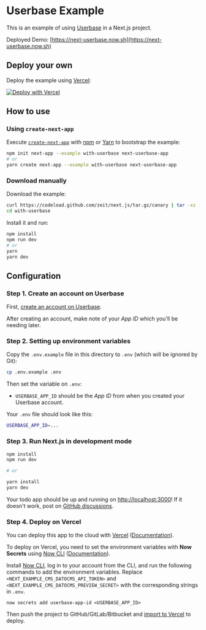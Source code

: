 # Userbase Example

This is an example of using [Userbase](https://userbase.com) in a Next.js project.

Deployed Demo: [https://next-userbase.now.sh](https://next-userbase.now.sh)

## Deploy your own

Deploy the example using [Vercel](https://vercel.com):

[![Deploy with Vercel](https://vercel.com/button)](https://vercel.com/import/project?template=https://github.com/zeit/next.js/tree/canary/examples/with-userbase)

## How to use

### Using `create-next-app`

Execute [`create-next-app`](https://github.com/zeit/next.js/tree/canary/packages/create-next-app) with [npm](https://docs.npmjs.com/cli/init) or [Yarn](https://yarnpkg.com/lang/en/docs/cli/create/) to bootstrap the example:

```bash
npm init next-app --example with-userbase next-userbase-app
# or
yarn create next-app --example with-userbase next-userbase-app
```

### Download manually

Download the example:

```bash
curl https://codeload.github.com/zeit/next.js/tar.gz/canary | tar -xz --strip=2 next.js-canary/examples/with-userbase
cd with-userbase
```

Install it and run:

```bash
npm install
npm run dev
# or
yarn
yarn dev
```

## Configuration

### Step 1. Create an account on Userbase

First, [create an account on Userbase](https://userbase.com).

After creating an account, make note of your _App ID_ which you'll be needing later.

### Step 2. Setting up environment variables

Copy the `.env.example` file in this directory to `.env` (which will be ignored by Git):

```bash
cp .env.example .env
```

Then set the variable on `.env`:

- `USERBASE_APP_ID` should be the _App ID_ from when you created your Userbase account.

Your `.env` file should look like this:

```bash
USERBASE_APP_ID=...
```

### Step 3. Run Next.js in development mode

```bash
npm install
npm run dev

# or

yarn install
yarn dev
```

Your todo app should be up and running on [http://localhost:3000](http://localhost:3000)! If it doesn't work, post on [GitHub discussions](https://github.com/zeit/next.js/discussions).

### Step 4. Deploy on Vercel

You can deploy this app to the cloud with [Vercel](https://vercel.com/import?filter=next.js&utm_source=github&utm_medium=readme&utm_campaign=next-example) ([Documentation](https://nextjs.org/docs/deployment)).

To deploy on Vercel, you need to set the environment variables with **Now Secrets** using [Now CLI](https://vercel.com/download) ([Documentation](https://vercel.com/docs/now-cli#commands/secrets)).

Install [Now CLI](https://vercel.com/download), log in to your account from the CLI, and run the following commands to add the environment variables. Replace `<NEXT_EXAMPLE_CMS_DATOCMS_API_TOKEN>` and `<NEXT_EXAMPLE_CMS_DATOCMS_PREVIEW_SECRET>` with the corresponding strings in `.env`.

```
now secrets add userbase-app-id <USERBASE_APP_ID>
```

Then push the project to GitHub/GitLab/Bitbucket and [import to Vercel](https://vercel.com/import?filter=next.js&utm_source=github&utm_medium=readme&utm_campaign=next-example) to deploy.
